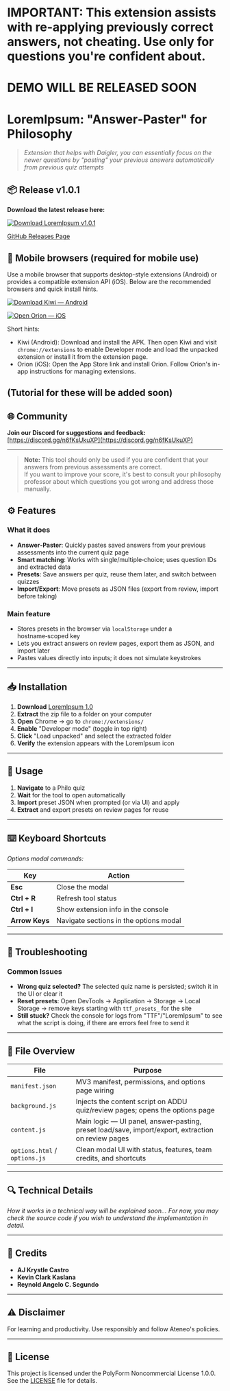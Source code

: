 # IMPORTANT: This extension assists with re-applying previously correct answers, not cheating. Use only for questions you're confident about.

# DEMO WILL BE RELEASED SOON

# LoremIpsum: "Answer‑Paster" for Philosophy

> *Extension that helps with Daigler, you can essentially focus on the newer questions by "pasting" your previous answers automatically from previous quiz attempts*

## 📦 Release v1.0.1

**Download the latest release here:** 

[![Download LoremIpsum v1.0.1](https://img.shields.io/badge/Download%20ZIP-LoremIpsum1.0.1.zip-blue?style=for-the-badge&logo=google-chrome)](https://github.com/itsnold/LoremIpsum/releases/download/main/LoremIpsum1.0.1.zip)

[GitHub Releases Page](https://github.com/itsnold/LoremIpsum/releases/tag/main)

## 📱 Mobile browsers (required for mobile use)

Use a mobile browser that supports desktop-style extensions (Android) or provides a compatible extension API (iOS). Below are the recommended browsers and quick install hints.

[![Download Kiwi — Android](https://img.shields.io/badge/%F0%9F%93%A5%20Download%20Kiwi%20%E2%80%94%20Android-0ea5e9?style=for-the-badge&logo=android&logoColor=white)](https://github.com/kiwibrowser/src/releases/download/1019022375/Kiwi-1019022375-x64-playstore.apk)

[![Open Orion — iOS](https://img.shields.io/badge/%F0%9F%8D%8E%20Open%20Orion%20%E2%80%94%20iOS-0f172a?style=for-the-badge&logo=apple&logoColor=white)](https://apps.apple.com/us/app/orion-browser-by-kagi/id1484498200)

Short hints:
- Kiwi (Android): Download and install the APK. Then open Kiwi and visit <code>chrome://extensions</code> to enable Developer mode and load the unpacked extension or install it from the extension page.
- Orion (iOS): Open the App Store link and install Orion. Follow Orion's in-app instructions for managing extensions.
## (Tutorial for these will be added soon)
## 🌐 Community
**Join our Discord for suggestions and feedback:** [https://discord.gg/n6fKsUkuXP](https://discord.gg/n6fKsUkuXP)

---

> **Note:** This tool should only be used if you are confident that your answers from previous assessments are correct.  
> If you want to improve your score, it's best to consult your philosophy professor about which questions you got wrong and address those manually.


## ⚙️ Features

### What it does
- **Answer‑Paster**: Quickly pastes saved answers from your previous assessments into the current quiz page
- **Smart matching**: Works with single/multiple‑choice; uses question IDs and extracted data
- **Presets**: Save answers per quiz, reuse them later, and switch between quizzes
- **Import/Export**: Move presets as JSON files (export from review, import before taking)

### Main feature
- Stores presets in the browser via `localStorage` under a hostname‑scoped key
- Lets you extract answers on review pages, export them as JSON, and import later
- Pastes values directly into inputs; it does not simulate keystrokes

---

## 📥 Installation

1. **Download** [LoremIpsum 1.0](https://github.com/itsnold/LoremIpsum/releases/tag/main)
2. **Extract** the zip file to a folder on your computer
3. **Open** Chrome → go to `chrome://extensions/`
4. **Enable** "Developer mode" (toggle in top right)
5. **Click** "Load unpacked" and select the extracted folder
6. **Verify** the extension appears with the LoremIpsum icon


---

## 🔨 Usage

1. **Navigate** to a Philo quiz
2. **Wait** for the tool to open automatically
3. **Import** preset JSON when prompted (or via UI) and apply
4. **Extract** and export presets on review pages for reuse

---

## ⌨️ Keyboard Shortcuts
*Options modal commands:*

| Key | Action |
|-----|--------|
| **Esc** | Close the modal |
| **Ctrl + R** | Refresh tool status |
| **Ctrl + I** | Show extension info in the console |
| **Arrow Keys** | Navigate sections in the options modal |

---

## 🔧 Troubleshooting

### Common Issues
- **Wrong quiz selected?** The selected quiz name is persisted; switch it in the UI or clear it
- **Reset presets**: Open DevTools → Application → Storage → Local Storage → remove keys starting with `ttf_presets_` for the site
- **Still stuck?** Check the console for logs from "TTF"/"LoremIpsum" to see what the script is doing, if there are errors feel free to send it

---

## 📁 File Overview

| File | Purpose |
|------|---------|
| `manifest.json` | MV3 manifest, permissions, and options page wiring |
| `background.js` | Injects the content script on ADDU quiz/review pages; opens the options page |
| `content.js` | Main logic — UI panel, answer‑pasting, preset load/save, import/export, extraction on review pages |
| `options.html` / `options.js` | Clean modal UI with status, features, team credits, and shortcuts |

---

## 🔍 Technical Details
*How it works in a technical way will be explained soon... For now, you may check the source code if you wish to understand the implementation in detail.*

---

## 👥 Credits
- **AJ Krystle Castro**
- **Kevin Clark Kaslana**
- **Reynold Angelo C. Segundo**

---

## ⚠️ Disclaimer
For learning and productivity. Use responsibly and follow Ateneo's policies.

---

## 📝 License
This project is licensed under the PolyForm Noncommercial License 1.0.0. See the [LICENSE](./LICENSE) file for details.
